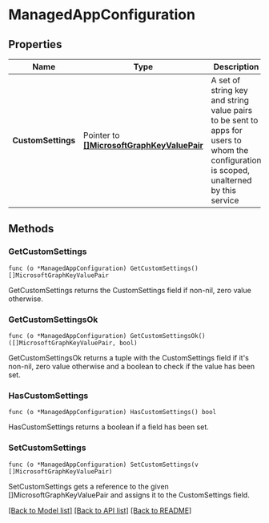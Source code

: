 # ManagedAppConfiguration

## Properties

Name | Type | Description | Notes
------------ | ------------- | ------------- | -------------
**CustomSettings** | Pointer to [**[]MicrosoftGraphKeyValuePair**](microsoft.graph.keyValuePair.md) | A set of string key and string value pairs to be sent to apps for users to whom the configuration is scoped, unalterned by this service | [optional] 

## Methods

### GetCustomSettings

`func (o *ManagedAppConfiguration) GetCustomSettings() []MicrosoftGraphKeyValuePair`

GetCustomSettings returns the CustomSettings field if non-nil, zero value otherwise.

### GetCustomSettingsOk

`func (o *ManagedAppConfiguration) GetCustomSettingsOk() ([]MicrosoftGraphKeyValuePair, bool)`

GetCustomSettingsOk returns a tuple with the CustomSettings field if it's non-nil, zero value otherwise
and a boolean to check if the value has been set.

### HasCustomSettings

`func (o *ManagedAppConfiguration) HasCustomSettings() bool`

HasCustomSettings returns a boolean if a field has been set.

### SetCustomSettings

`func (o *ManagedAppConfiguration) SetCustomSettings(v []MicrosoftGraphKeyValuePair)`

SetCustomSettings gets a reference to the given []MicrosoftGraphKeyValuePair and assigns it to the CustomSettings field.


[[Back to Model list]](../README.md#documentation-for-models) [[Back to API list]](../README.md#documentation-for-api-endpoints) [[Back to README]](../README.md)


